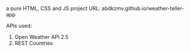 a pure HTML, CSS and JS project
URL: abdkzmv.github.io/weather-teller-app

APIs used:
  1. Open Weather API 2.5
  2. REST Countries

